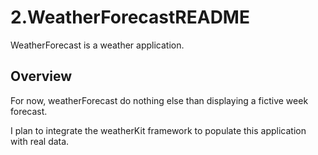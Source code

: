 # 2.WeatherForecastREADME

WeatherForecast is a weather application.

## Overview

For now, weatherForecast do nothing else than displaying a fictive week forecast.

I plan to integrate the weatherKit framework to populate this application with real data.
